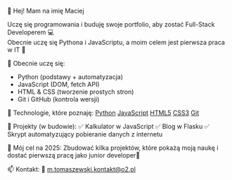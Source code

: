 👋 Hej! Mam na imię Maciej

Uczę się programowania i buduję swoje portfolio, aby zostać Full-Stack Developerem 💻  
Obecnie uczę się Pythona i JavaScriptu, a moim celem jest pierwsza praca w IT 🚀


 🧠 Obecnie uczę się:
- Python (podstawy + automatyzacja)
- JavaScript (DOM, fetch API)
- HTML & CSS (tworzenie prostych stron)
- Git i GitHub (kontrola wersji)


🔧 Technologie, które poznaję:
 [Python](https://img.shields.io/badge/-Python-333?style=flat&logo=python)
 [JavaScript](https://img.shields.io/badge/-JavaScript-333?style=flat&logo=javascript)
 [HTML5](https://img.shields.io/badge/-HTML5-333?style=flat&logo=html5)
 [CSS3](https://img.shields.io/badge/-CSS3-333?style=flat&logo=css3)
 [Git](https://img.shields.io/badge/-Git-333?style=flat&logo=git)


 📁 Projekty (w budowie):
 ✅ Kalkulator w JavaScript
 ✅ Blog w Flasku
 ✅ Skrypt automatyzujący pobieranie danych z internetu



🎯 Mój cel na 2025:
Zbudować kilka projektów, które pokażą moją naukę  i dostać pierwszą pracę jako junior developer💼



📫 Kontakt:
📧 m.tomaszewski.kontakt@o2.pl
